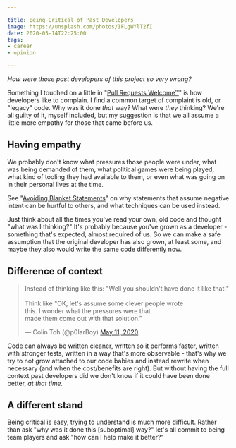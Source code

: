 ```yaml
---

title: Being Critical of Past Developers
image: https://unsplash.com/photos/IFLgWYlT2fI
date: 2020-05-14T22:25:00
tags:
- career
- opinion

---
```


_How were those past developers of this project so very wrong?_

Something I touched on a little in "[Pull Requests Welcome™](/blog/pull-requests-welcome-tm)" is how developers like to complain. I find a common target of complaint is old, or "legacy" code. Why was it done _that_ way? What were _they_ thinking? We're all guilty of it, myself included, but my suggestion is that we all assume a little more empathy for those that came before us.

## Having empathy

We probably don't know what pressures those people were under, what was being demanded of them, what political games were being played, what kind of tooling they had available to them, or even what was going on in their personal lives at the time.

See "[Avoiding Blanket Statements](/blog/avoiding-blanket-statements/)" on why statements that assume negative intent can be hurtful to others, and what techniques can be used instead.

Just think about all the times you've read your own, old code and thought "what was I thinking?" It's probably because you've grown as a developer - something that's expected, almost required of us. So we can make a safe assumption that the original developer has also grown, at least some, and maybe they also would write the same code differently now.

## Difference of context

<blockquote class="twitter-tweet"><p lang="en" dir="ltr">Instead of thinking like this: &quot;Well you shouldn&#39;t have done it like that!&quot;<br><br>Think like &quot;OK, let&#39;s assume some clever people wrote<br>this. I wonder what the pressures were that<br>made them come out with that solution.&quot;</p>&mdash; Colin Toh (@p0larBoy) <a href="https://twitter.com/p0larBoy/status/1259718747536777216?ref_src=twsrc%5Etfw">May 11, 2020</a></blockquote> <script async src="https://platform.twitter.com/widgets.js" charset="utf-8"></script>

Code can always be written cleaner, written so it performs faster, written with stronger tests, written in a way that's more observable - that's why we try to not grow attached to our code babies and instead rewrite when necessary (and when the cost/benefits are right). But without having the full context past developers did we don't know if it could have been done better, _at that time._

## A different stand

Being critical is easy, trying to understand is much more difficult. Rather than ask "why was it done this [suboptimal] way?" let's all commit to being team players and ask "how can I help make it better?"
